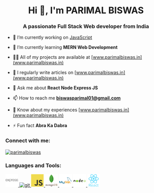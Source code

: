 <h1 align="center">Hi 👋, I'm PARIMAL BISWAS</h1>
<h3 align="center">A passionate Full Stack Web developer from India</h3>

- 🔭 I’m currently working on [JavaScript](https://miniproject2.parimalbiswas.in/)

- 🌱 I’m currently learning **MERN Web Development**

- 👨‍💻 All of my projects are available at [www.parimalbiswas.in](www.parimalbiswas.in)

- 📝 I regularly write articles on [www.parimalbiswas.in](www.parimalbiswas.in)

- 💬 Ask me about **React Node Express JS**

- 📫 How to reach me **biswasparimal01@gmail.com**

- 📄 Know about my experiences [www.parimalbiswas.in](www.parimalbiswas.in)

- ⚡ Fun fact **Abra Ka Dabra**

<h3 align="left">Connect with me:</h3>
<p align="left">
<a href="https://linkedin.com/in/parimalbiswas" target="blank"><img align="center" src="https://raw.githubusercontent.com/rahuldkjain/github-profile-readme-generator/master/src/images/icons/Social/linked-in-alt.svg" alt="parimalbiswas" height="30" width="40" /></a>
</p>

<h3 align="left">Languages and Tools:</h3>
<p align="left"> <a href="https://expressjs.com" target="_blank" rel="noreferrer"> <img src="https://raw.githubusercontent.com/devicons/devicon/master/icons/express/express-original-wordmark.svg" alt="express" width="40" height="40"/> </a> <a href="https://git-scm.com/" target="_blank" rel="noreferrer"> <img src="https://www.vectorlogo.zone/logos/git-scm/git-scm-icon.svg" alt="git" width="40" height="40"/> </a> <a href="https://developer.mozilla.org/en-US/docs/Web/JavaScript" target="_blank" rel="noreferrer"> <img src="https://raw.githubusercontent.com/devicons/devicon/master/icons/javascript/javascript-original.svg" alt="javascript" width="40" height="40"/> </a> <a href="https://www.mongodb.com/" target="_blank" rel="noreferrer"> <img src="https://raw.githubusercontent.com/devicons/devicon/master/icons/mongodb/mongodb-original-wordmark.svg" alt="mongodb" width="40" height="40"/> </a> <a href="https://www.mysql.com/" target="_blank" rel="noreferrer"> <img src="https://raw.githubusercontent.com/devicons/devicon/master/icons/mysql/mysql-original-wordmark.svg" alt="mysql" width="40" height="40"/> </a> <a href="https://nodejs.org" target="_blank" rel="noreferrer"> <img src="https://raw.githubusercontent.com/devicons/devicon/master/icons/nodejs/nodejs-original-wordmark.svg" alt="nodejs" width="40" height="40"/> </a> <a href="https://reactjs.org/" target="_blank" rel="noreferrer"> <img src="https://raw.githubusercontent.com/devicons/devicon/master/icons/react/react-original-wordmark.svg" alt="react" width="40" height="40"/> </a> </p>
